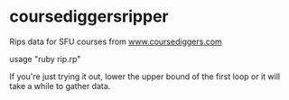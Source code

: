 # coursediggersripper
Rips data for SFU courses from www.coursediggers.com 

usage "ruby rip.rp"

If you're just trying it out, lower the upper bound of the first loop or it will take a while to gather data.
